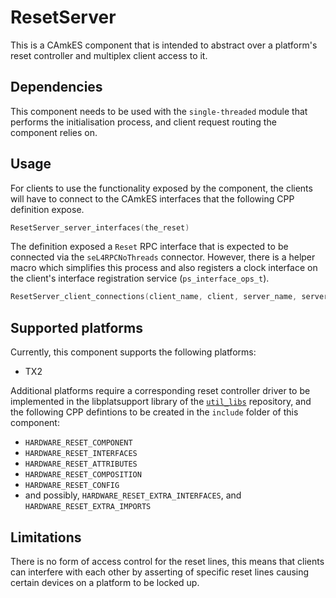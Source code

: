 <!--
     Copyright 2020, Data61, CSIRO (ABN 41 687 119 230)

     SPDX-License-Identifier: CC-BY-SA-4.0
-->

# ResetServer

This is a CAmkES component that is intended to abstract over a platform's reset
controller and multiplex client access to it.

## Dependencies

This component needs to be used with the `single-threaded` module that performs
the initialisation process, and client request routing the component relies on.

## Usage

For clients to use the functionality exposed by the component, the clients will
have to connect to the CAmkES interfaces that the following CPP definition
expose.

```c
ResetServer_server_interfaces(the_reset)
```

The definition exposed a `Reset` RPC interface that is expected to be connected
via the `seL4RPCNoThreads` connector. However, there is a helper macro which
simplifies this process and also registers a clock interface on the client's
interface registration service (`ps_interface_ops_t`).

```c
ResetServer_client_connections(client_name, client, server_name, server)
```

## Supported platforms

Currently, this component supports the following platforms:
  - TX2

Additional platforms require a corresponding reset controller driver to be
implemented in the libplatsupport library of the
[`util_libs`](https://github.com/seL4/util_libs) repository, and the following
CPP defintions to be created in the `include` folder of this component:
  - `HARDWARE_RESET_COMPONENT`
  - `HARDWARE_RESET_INTERFACES`
  - `HARDWARE_RESET_ATTRIBUTES`
  - `HARDWARE_RESET_COMPOSITION`
  - `HARDWARE_RESET_CONFIG`
  - and possibly, `HARDWARE_RESET_EXTRA_INTERFACES`, and
    `HARDWARE_RESET_EXTRA_IMPORTS`

## Limitations

There is no form of access control for the reset lines, this means that clients
can interfere with each other by asserting of specific reset lines causing
certain devices on a platform to be locked up.
